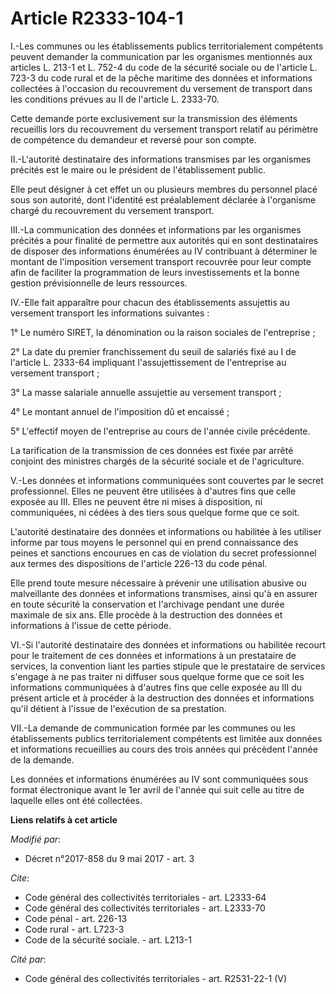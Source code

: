 # Article R2333-104-1

I.-Les communes ou les établissements publics territorialement compétents peuvent demander la communication par les
organismes mentionnés aux articles L. 213-1 et L. 752-4 du code de la sécurité sociale ou de l'article L. 723-3 du code rural
et de la pêche maritime des données et informations collectées à l'occasion du recouvrement du versement de transport dans
les conditions prévues au II de l'article L. 2333-70. 

Cette demande porte exclusivement sur la transmission des éléments recueillis lors du recouvrement du versement transport
relatif au périmètre de compétence du demandeur et reversé pour son compte. 

II.-L'autorité destinataire des informations transmises par les organismes précités est le maire ou le président de
l'établissement public. 

Elle peut désigner à cet effet un ou plusieurs membres du personnel placé sous son autorité, dont l'identité est
préalablement déclarée à l'organisme chargé du recouvrement du versement transport. 

III.-La communication des données et informations par les organismes précités a pour finalité de permettre aux autorités qui
en sont destinataires de disposer des informations énumérées au IV contribuant à déterminer le montant de l'imposition
versement transport recouvrée pour leur compte afin de faciliter la programmation de leurs investissements et la bonne
gestion prévisionnelle de leurs ressources. 

IV.-Elle fait apparaître pour chacun des établissements assujettis au versement transport les informations suivantes : 

1° Le numéro SIRET, la dénomination ou la raison sociales de l'entreprise ; 

2° La date du premier franchissement du seuil de salariés fixé au I de l'article L. 2333-64 impliquant l'assujettissement de
l'entreprise au versement transport ; 

3° La masse salariale annuelle assujettie au versement transport ; 

4° Le montant annuel de l'imposition dû et encaissé ; 

5° L'effectif moyen de l'entreprise au cours de l'année civile précédente. 

La tarification de la transmission de ces données est fixée par arrêté conjoint des ministres chargés de la sécurité sociale
et de l'agriculture. 

V.-Les données et informations communiquées sont couvertes par le secret professionnel. Elles ne peuvent être utilisées à
d'autres fins que celle exposée au III. Elles ne peuvent être ni mises à disposition, ni communiquées, ni cédées à des tiers
sous quelque forme que ce soit. 

L'autorité destinataire des données et informations ou habilitée à les utiliser informe par tous moyens le personnel qui en
prend connaissance des peines et sanctions encourues en cas de violation du secret professionnel aux termes des dispositions
de l'article 226-13 du code pénal. 

Elle prend toute mesure nécessaire à prévenir une utilisation abusive ou malveillante des données et informations transmises,
ainsi qu'à en assurer en toute sécurité la conservation et l'archivage pendant une durée maximale de six ans. Elle procède à
la destruction des données et informations à l'issue de cette période. 

VI.-Si l'autorité destinataire des données et informations ou habilitée recourt pour le traitement de ces données et
informations à un prestataire de services, la convention liant les parties stipule que le prestataire de services s'engage à
ne pas traiter ni diffuser sous quelque forme que ce soit les informations communiquées à d'autres fins que celle exposée au
III du présent article et à procéder à la destruction des données et informations qu'il détient à l'issue de l'exécution de
sa prestation. 

VII.-La demande de communication formée par les communes ou les établissements publics territorialement compétents est
limitée aux données et informations recueillies au cours des trois années qui précèdent l'année de la demande. 

Les données et informations énumérées au IV sont communiquées sous format électronique avant le 1er avril de l'année qui suit
celle au titre de laquelle elles ont été collectées.

**Liens relatifs à cet article**

_Modifié par_:

  - Décret n°2017-858 du 9 mai 2017 - art. 3

_Cite_:

  - Code général des collectivités territoriales - art. L2333-64
  - Code général des collectivités territoriales - art. L2333-70
  - Code pénal - art. 226-13
  - Code rural - art. L723-3
  - Code de la sécurité sociale. - art. L213-1

_Cité par_:

  - Code général des collectivités territoriales - art. R2531-22-1 (V)
